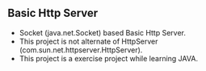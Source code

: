 ## Basic Http Server
- Socket (java.net.Socket) based Basic Http Server.
- This project is not alternate of HttpServer (com.sun.net.httpserver.HttpServer).
- This project is a exercise project while learning JAVA.